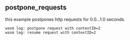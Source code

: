 ## postpone_requests

this example postpones http requests for 0.0...1.0 seconds.

```
wasm log: postpone request with contextID=2
wasm log: resume request with contextID=2
```
